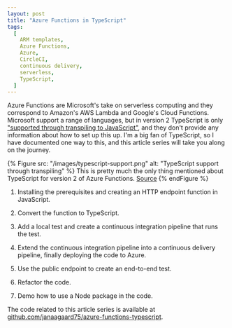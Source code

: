 ```yaml
---
layout: post
title: "Azure Functions in TypeScript"
tags:
  [
    ARM templates,
    Azure Functions,
    Azure,
    CircleCI,
    continuous delivery,
    serverless,
    TypeScript,
  ]
---
```


Azure Functions are Microsoft's take on serverless computing and they correspond to Amazon's AWS Lambda and Google's Cloud Functions. Microsoft support a range of languages, but in version 2 TypeScript is only ["supported through transpiling to JavaScript"](https://docs.microsoft.com/en-us/azure/azure-functions/functions-versions#languages), and they don't provide any information about how to set up this up. I'm a big fan of TypeScript, so I have documented one way to this, and this article series will take you along on the journey.

{% Figure
  src: "/images/typescript-support.png"
  alt: "TypeScript support through transpiling"
%}
This is pretty much the only thing mentioned about TypeScript for version 2 of Azure Functions. <a href="https://docs.microsoft.com/en-us/azure/azure-functions/functions-versions#languages">Source</a>
{% endFigure %}

1. Installing the prerequisites and creating an HTTP endpoint function in JavaScript.

2. Convert the function to TypeScript.

3. Add a local test and create a continuous integration pipeline that runs the test.

4. Extend the continuous integration pipeline into a continuous delivery pipeline, finally deploying the code to Azure.

5. Use the public endpoint to create an end-to-end test.

6. Refactor the code.

7. Demo how to use a Node package in the code.

The code related to this article series is available at [github.com/janaagaard75/azure-functions-typescript](https://github.com/janaagaard75/azure-functions-typescript).
